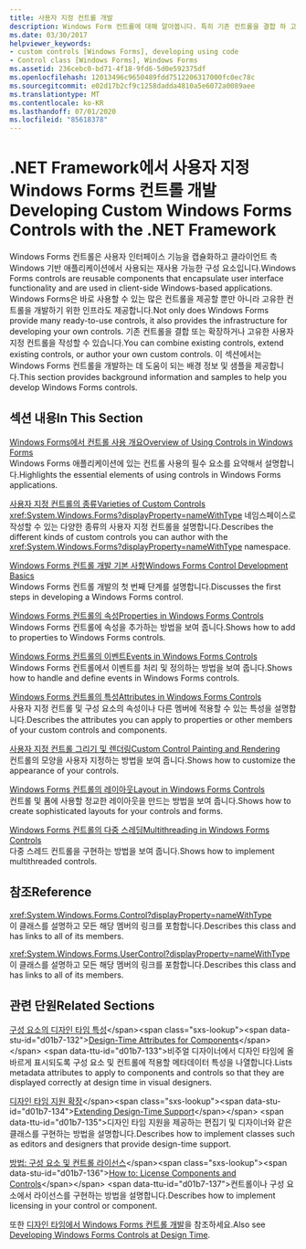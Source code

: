 ```yaml
---
title: 사용자 지정 컨트롤 개발
description: Windows Form 컨트롤에 대해 알아봅니다. 특히 기존 컨트롤을 결합 하 고, 기존 컨트롤을 확장 하 고, 사용자 지정 컨트롤을 작성 하는 방법을 배웁니다.
ms.date: 03/30/2017
helpviewer_keywords:
- custom controls [Windows Forms], developing using code
- Control class [Windows Forms], Windows Forms
ms.assetid: 236cebc0-bd71-4f18-9fd6-5d0e592375df
ms.openlocfilehash: 12013496c9650489fdd7512206317000fc0ec78c
ms.sourcegitcommit: e02d17b2cf9c1258dadda4810a5e6072a0089aee
ms.translationtype: MT
ms.contentlocale: ko-KR
ms.lasthandoff: 07/01/2020
ms.locfileid: "85618378"
---
```

# <a name="developing-custom-windows-forms-controls-with-the-net-framework"></a><span data-ttu-id="d01b7-104">.NET Framework에서 사용자 지정 Windows Forms 컨트롤 개발</span><span class="sxs-lookup"><span data-stu-id="d01b7-104">Developing Custom Windows Forms Controls with the .NET Framework</span></span>
<span data-ttu-id="d01b7-105">Windows Forms 컨트롤은 사용자 인터페이스 기능을 캡슐화하고 클라이언트 측 Windows 기반 애플리케이션에서 사용되는 재사용 가능한 구성 요소입니다.</span><span class="sxs-lookup"><span data-stu-id="d01b7-105">Windows Forms controls are reusable components that encapsulate user interface functionality and are used in client-side Windows-based applications.</span></span> <span data-ttu-id="d01b7-106">Windows Forms은 바로 사용할 수 있는 많은 컨트롤을 제공할 뿐만 아니라 고유한 컨트롤을 개발하기 위한 인프라도 제공합니다.</span><span class="sxs-lookup"><span data-stu-id="d01b7-106">Not only does Windows Forms provide many ready-to-use controls, it also provides the infrastructure for developing your own controls.</span></span> <span data-ttu-id="d01b7-107">기존 컨트롤을 결합 또는 확장하거나 고유한 사용자 지정 컨트롤을 작성할 수 있습니다.</span><span class="sxs-lookup"><span data-stu-id="d01b7-107">You can combine existing controls, extend existing controls, or author your own custom controls.</span></span> <span data-ttu-id="d01b7-108">이 섹션에서는 Windows Forms 컨트롤을 개발하는 데 도움이 되는 배경 정보 및 샘플을 제공합니다.</span><span class="sxs-lookup"><span data-stu-id="d01b7-108">This section provides background information and samples to help you develop Windows Forms controls.</span></span>  
  
## <a name="in-this-section"></a><span data-ttu-id="d01b7-109">섹션 내용</span><span class="sxs-lookup"><span data-stu-id="d01b7-109">In This Section</span></span>  
 [<span data-ttu-id="d01b7-110">Windows Forms에서 컨트롤 사용 개요</span><span class="sxs-lookup"><span data-stu-id="d01b7-110">Overview of Using Controls in Windows Forms</span></span>](overview-of-using-controls-in-windows-forms.md)  
 <span data-ttu-id="d01b7-111">Windows Forms 애플리케이션에 있는 컨트롤 사용의 필수 요소를 요약해서 설명합니다.</span><span class="sxs-lookup"><span data-stu-id="d01b7-111">Highlights the essential elements of using controls in Windows Forms applications.</span></span>  
  
 [<span data-ttu-id="d01b7-112">사용자 지정 컨트롤의 종류</span><span class="sxs-lookup"><span data-stu-id="d01b7-112">Varieties of Custom Controls</span></span>](varieties-of-custom-controls.md)  
 <span data-ttu-id="d01b7-113"><xref:System.Windows.Forms?displayProperty=nameWithType> 네임스페이스로 작성할 수 있는 다양한 종류의 사용자 지정 컨트롤을 설명합니다.</span><span class="sxs-lookup"><span data-stu-id="d01b7-113">Describes the different kinds of custom controls you can author with the <xref:System.Windows.Forms?displayProperty=nameWithType> namespace.</span></span>  
  
 [<span data-ttu-id="d01b7-114">Windows Forms 컨트롤 개발 기본 사항</span><span class="sxs-lookup"><span data-stu-id="d01b7-114">Windows Forms Control Development Basics</span></span>](windows-forms-control-development-basics.md)  
 <span data-ttu-id="d01b7-115">Windows Forms 컨트롤 개발의 첫 번째 단계를 설명합니다.</span><span class="sxs-lookup"><span data-stu-id="d01b7-115">Discusses the first steps in developing a Windows Forms control.</span></span>  
  
 [<span data-ttu-id="d01b7-116">Windows Forms 컨트롤의 속성</span><span class="sxs-lookup"><span data-stu-id="d01b7-116">Properties in Windows Forms Controls</span></span>](properties-in-windows-forms-controls.md)  
 <span data-ttu-id="d01b7-117">Windows Forms 컨트롤에 속성을 추가하는 방법을 보여 줍니다.</span><span class="sxs-lookup"><span data-stu-id="d01b7-117">Shows how to add to properties to Windows Forms controls.</span></span>  
  
 [<span data-ttu-id="d01b7-118">Windows Forms 컨트롤의 이벤트</span><span class="sxs-lookup"><span data-stu-id="d01b7-118">Events in Windows Forms Controls</span></span>](events-in-windows-forms-controls.md)  
 <span data-ttu-id="d01b7-119">Windows Forms 컨트롤에서 이벤트를 처리 및 정의하는 방법을 보여 줍니다.</span><span class="sxs-lookup"><span data-stu-id="d01b7-119">Shows how to handle and define events in Windows Forms controls.</span></span>  
  
 [<span data-ttu-id="d01b7-120">Windows Forms 컨트롤의 특성</span><span class="sxs-lookup"><span data-stu-id="d01b7-120">Attributes in Windows Forms Controls</span></span>](attributes-in-windows-forms-controls.md)  
 <span data-ttu-id="d01b7-121">사용자 지정 컨트롤 및 구성 요소의 속성이나 다른 멤버에 적용할 수 있는 특성을 설명합니다.</span><span class="sxs-lookup"><span data-stu-id="d01b7-121">Describes the attributes you can apply to properties or other members of your custom controls and components.</span></span>  
  
 [<span data-ttu-id="d01b7-122">사용자 지정 컨트롤 그리기 및 렌더링</span><span class="sxs-lookup"><span data-stu-id="d01b7-122">Custom Control Painting and Rendering</span></span>](custom-control-painting-and-rendering.md)  
 <span data-ttu-id="d01b7-123">컨트롤의 모양을 사용자 지정하는 방법을 보여 줍니다.</span><span class="sxs-lookup"><span data-stu-id="d01b7-123">Shows how to customize the appearance of your controls.</span></span>  
  
 [<span data-ttu-id="d01b7-124">Windows Forms 컨트롤의 레이아웃</span><span class="sxs-lookup"><span data-stu-id="d01b7-124">Layout in Windows Forms Controls</span></span>](layout-in-windows-forms-controls.md)  
 <span data-ttu-id="d01b7-125">컨트롤 및 폼에 사용할 정교한 레이아웃을 만드는 방법을 보여 줍니다.</span><span class="sxs-lookup"><span data-stu-id="d01b7-125">Shows how to create sophisticated layouts for your controls and forms.</span></span>  
  
 [<span data-ttu-id="d01b7-126">Windows Forms 컨트롤의 다중 스레딩</span><span class="sxs-lookup"><span data-stu-id="d01b7-126">Multithreading in Windows Forms Controls</span></span>](multithreading-in-windows-forms-controls.md)  
 <span data-ttu-id="d01b7-127">다중 스레드 컨트롤을 구현하는 방법을 보여 줍니다.</span><span class="sxs-lookup"><span data-stu-id="d01b7-127">Shows how to implement multithreaded controls.</span></span>  
  
## <a name="reference"></a><span data-ttu-id="d01b7-128">참조</span><span class="sxs-lookup"><span data-stu-id="d01b7-128">Reference</span></span>  
 <xref:System.Windows.Forms.Control?displayProperty=nameWithType>  
 <span data-ttu-id="d01b7-129">이 클래스를 설명하고 모든 해당 멤버의 링크를 포함합니다.</span><span class="sxs-lookup"><span data-stu-id="d01b7-129">Describes this class and has links to all of its members.</span></span>  
  
 <xref:System.Windows.Forms.UserControl?displayProperty=nameWithType>  
 <span data-ttu-id="d01b7-130">이 클래스를 설명하고 모든 해당 멤버의 링크를 포함합니다.</span><span class="sxs-lookup"><span data-stu-id="d01b7-130">Describes this class and has links to all of its members.</span></span>  
  
## <a name="related-sections"></a><span data-ttu-id="d01b7-131">관련 단원</span><span class="sxs-lookup"><span data-stu-id="d01b7-131">Related Sections</span></span>  
 <span data-ttu-id="d01b7-132">[구성 요소의 디자인 타임 특성](https://docs.microsoft.com/previous-versions/visualstudio/visual-studio-2013/tk67c2t8(v=vs.120))</span><span class="sxs-lookup"><span data-stu-id="d01b7-132">[Design-Time Attributes for Components](https://docs.microsoft.com/previous-versions/visualstudio/visual-studio-2013/tk67c2t8(v=vs.120))</span></span>  
 <span data-ttu-id="d01b7-133">비주얼 디자이너에서 디자인 타임에 올바르게 표시되도록 구성 요소 및 컨트롤에 적용할 메타데이터 특성을 나열합니다.</span><span class="sxs-lookup"><span data-stu-id="d01b7-133">Lists metadata attributes to apply to components and controls so that they are displayed correctly at design time in visual designers.</span></span>  
  
 <span data-ttu-id="d01b7-134">[디자인 타임 지원 확장](https://docs.microsoft.com/previous-versions/visualstudio/visual-studio-2013/37899azc(v=vs.120))</span><span class="sxs-lookup"><span data-stu-id="d01b7-134">[Extending Design-Time Support](https://docs.microsoft.com/previous-versions/visualstudio/visual-studio-2013/37899azc(v=vs.120))</span></span>  
 <span data-ttu-id="d01b7-135">디자인 타임 지원을 제공하는 편집기 및 디자이너와 같은 클래스를 구현하는 방법을 설명합니다.</span><span class="sxs-lookup"><span data-stu-id="d01b7-135">Describes how to implement classes such as editors and designers that provide design-time support.</span></span>  
  
 <span data-ttu-id="d01b7-136">[방법: 구성 요소 및 컨트롤 라이선스](https://docs.microsoft.com/previous-versions/visualstudio/visual-studio-2013/fe8b1eh9(v=vs.120))</span><span class="sxs-lookup"><span data-stu-id="d01b7-136">[How to: License Components and Controls](https://docs.microsoft.com/previous-versions/visualstudio/visual-studio-2013/fe8b1eh9(v=vs.120))</span></span>  
 <span data-ttu-id="d01b7-137">컨트롤이나 구성 요소에서 라이선스를 구현하는 방법을 설명합니다.</span><span class="sxs-lookup"><span data-stu-id="d01b7-137">Describes how to implement licensing in your control or component.</span></span>  
  
 <span data-ttu-id="d01b7-138">또한 [디자인 타임에서 Windows Forms 컨트롤 개발](developing-windows-forms-controls-at-design-time.md)을 참조하세요.</span><span class="sxs-lookup"><span data-stu-id="d01b7-138">Also see [Developing Windows Forms Controls at Design Time](developing-windows-forms-controls-at-design-time.md).</span></span>
